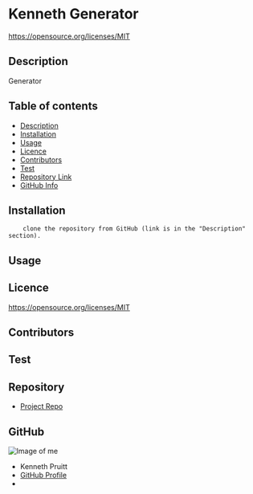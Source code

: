 
# **Kenneth Generator**

https://opensource.org/licenses/MIT

## Description 

Generator

## Table of contents

- [Description](#Description)
- [Installation](#Installation)
- [Usage](#Usage)
- [Licence](#Licence)
- [Contributors](#Contributors)
- [Test](#Test)
- [Repository Link](#Repository)
- [GitHub Info](#GitHub) 


## Installation

        clone the repository from GitHub (link is in the "Description" section).  

## Usage



## Licence

https://opensource.org/licenses/MIT

## Contributors



## Test




## Repository

- [Project Repo]()

## GitHub

![Image of me](https://avatars2.githubusercontent.com/u/63107363?v=4)
- Kenneth Pruitt
- [GitHub Profile](https://github.com/kennyp615)
- <null>


